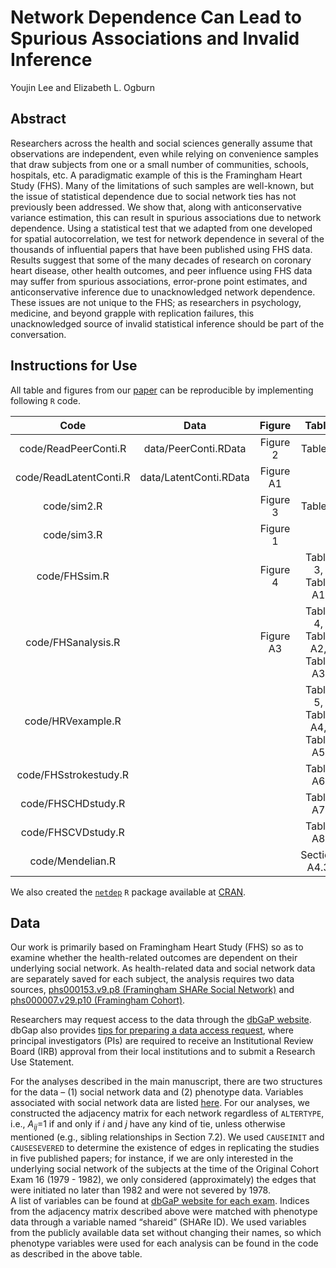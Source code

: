 # Network Dependence Can Lead to Spurious Associations and Invalid Inference

Youjin Lee and Elizabeth L. Ogburn

## Abstract

Researchers across the health and social sciences generally assume that observations are independent, even while relying on convenience samples that draw subjects from one or a small number of communities, schools, hospitals, etc. A paradigmatic example of this is the Framingham Heart Study (FHS). Many of the limitations of such samples are well-known, but the issue of statistical dependence due to social network ties has not previously been addressed. We show that, along with anticonservative variance estimation, this can result in spurious associations due to network dependence. Using a statistical test that we adapted from one developed for spatial autocorrelation, we test for network dependence in several of the thousands of influential papers that have been published using FHS data. Results suggest that some of the many decades of research on coronary heart
disease, other health outcomes, and peer influence using FHS data may suffer from spurious associations, error-prone point estimates, and anticonservative inference due to unacknowledged network dependence. These issues are not unique to the FHS; as researchers in psychology, medicine, and beyond grapple with replication failures, this unacknowledged source of invalid statistical inference should be part of the conversation.


## Instructions for Use

All table and figures from our [paper](https://arxiv.org/pdf/1908.00520.pdf) can be reproducible by implementing following `R` code.



|Code                   | Data                  | Figure    | Table
|:--------------------: |:---------------------:|:---------:|:----------------------------:
|code/ReadPeerConti.R   | data/PeerConti.RData  | Figure 2  | Table 1         
|code/ReadLatentConti.R | data/LatentConti.RData| Figure A1 |               
|code/sim2.R            |                       | Figure 3  | Table 2
|code/sim3.R            |                       | Figure 1  |
|code/FHSsim.R          |                       | Figure 4  | Table 3, Table A1
|code/FHSanalysis.R     |                       | Figure A3 | Table 4, Table A2, Table A3
|code/HRVexample.R      |                       |           | Table 5, Table A4, Table A5
|code/FHSstrokestudy.R  |                       |           | Table A6
|code/FHSCHDstudy.R     |                       |           | Table A7      
|code/FHSCVDstudy.R     |                       |           | Table A8
|code/Mendelian.R       |                       |           | Section A4.3                  


We also created the [`netdep`](https://github.com/youjin1207/netdep) `R` package available at [CRAN](https://cran.r-project.org/web/packages/netdep/index.html). 


## Data

Our work is primarily based on Framingham Heart Study (FHS) so as to examine whether the health-related outcomes are dependent on their underlying social network. As health-related data and social network data are separately saved for each subject, the analysis requires two data sources, [phs000153.v9.p8 (Framingham SHARe Social Network)](https://www.ncbi.nlm.nih.gov/projects/gap/cgi-bin/study.cgi?study_id=phs000153.v9.p8) and  [phs000007.v29.p10 (Framingham Cohort)](https://www.ncbi.nlm.nih.gov/projects/gap/cgi-bin/study.cgi?study_id=phs000007.v29.p10). 

Researchers may request access to the data through the [dbGaP website](https://www.ncbi.nlm.nih.gov/gap/).
dbGap also provides [tips for preparing a data access request](https://www.ncbi.nlm.nih.gov/projects/gap/cgi-bin/GetPdf.cgi?document_name=GeneralAAInstructions.pdf), where principal investigators (PIs) are required to receive an Institutional Review Board (IRB) approval from their local institutions and to submit a Research Use Statement.

For the analyses described in the main manuscript, there are two structures for the data – (1) social network data and (2) phenotype data. Variables associated with social network data are listed [here](https://www.ncbi.nlm.nih.gov/projects/gap/cgi-bin/dataset.cgi?study_id=phs000153.v9.p8&phv=73855&phd=1560&pha=&pht=836&phvf=1&phdf=&phaf=&phtf=1&dssp=1&consent=&temp=1). For our analyses, we constructed the adjacency matrix for each network regardless of `ALTERTYPE`, i.e., $A_{ij}$=1 if and only if $i$ and $j$ have any kind of tie, unless otherwise mentioned (e.g., sibling relationships in Section 7.2). We used `CAUSEINIT` and `CAUSESEVERED` to determine the existence of edges in replicating the studies in five published papers; for instance, if we are only interested in the underlying social network of the subjects at the time of the Original Cohort Exam 16 (1979 - 1982), we only considered (approximately) the edges that were initiated no later than 1982 and were not severed by 1978.  
A list of variables can be found at [dbGaP website for each exam](https://www.ncbi.nlm.nih.gov/projects/gap/cgi-bin/document.cgi?study_id=phs000007.v30.p11&phv=159482&phd=4398&pha=4313&pht=3099&phvf=1&phdf=&phaf=&phtf=&dssp=1&consent=&temp=1). Indices from the adjacency matrix described above were matched with phenotype data through a variable named “shareid” (SHARe ID).  We used variables from the publicly available data set without changing their names, so which phenotype variables were used for each analysis can be found in the code as described in the above table.


